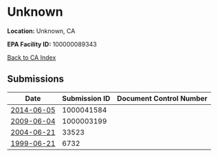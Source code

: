 # Unknown

**Location:** Unknown, CA

**EPA Facility ID:** 100000089343

[Back to CA Index](../../index.md)

## Submissions

| Date | Submission ID | Document Control Number |
|------|--------------|-------------------------|
| [2014-06-05](submissions/1000041584.md) | 1000041584 |  |
| [2009-06-04](submissions/1000003199.md) | 1000003199 |  |
| [2004-06-21](submissions/33523.md) | 33523 |  |
| [1999-06-21](submissions/6732.md) | 6732 |  |
